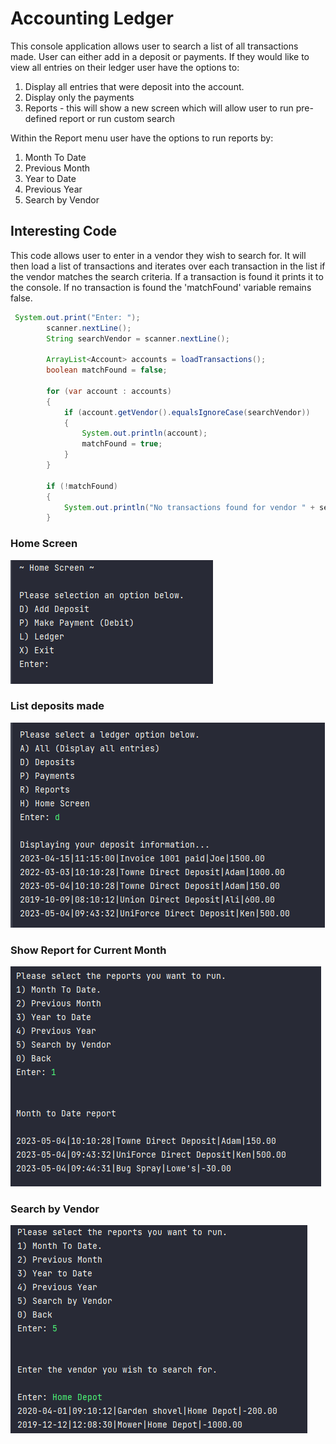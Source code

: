 # Accounting Ledger

This console application allows user to search a list of all transactions made. User can either add in a deposit or
payments. If they would like to view all entries on their ledger user have the options to:

1. Display all entries that were deposit into the account.
2. Display only the payments
3. Reports - this will show a new screen which will allow user to run pre-defined report or run custom search

Within the Report menu user have the options to run reports by:

1. Month To Date
2. Previous Month
3. Year to Date
4. Previous Year
5. Search by Vendor

## Interesting Code
This code allows user to enter in a vendor they wish to search for. It will then load a list of transactions and
iterates over each transaction in the list if the vendor matches the search criteria. If a transaction is found
it prints it to the console. If no transaction is found the 'matchFound' variable remains false.

```java
 System.out.print("Enter: ");
        scanner.nextLine();
        String searchVendor = scanner.nextLine();

        ArrayList<Account> accounts = loadTransactions();
        boolean matchFound = false;

        for (var account : accounts)
        {
            if (account.getVendor().equalsIgnoreCase(searchVendor))
            {
                System.out.println(account);
                matchFound = true;
            }
        }

        if (!matchFound)
        {
            System.out.println("No transactions found for vendor " + searchVendor);
        }
```

### Home Screen

![Home Screen](images/home_screen.png)

### List deposits made

![List deposits made](images/deposits_made.png)

### Show Report for Current Month

![Transaction made this month](images/month_to_date_reports.png)

### Search by Vendor

![Search by vendor](images/search_by_vendor_report.png)